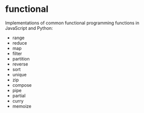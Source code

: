 # functional

Implementations of common functional programming functions in JavaScript and
Python:

* range
* reduce
* map
* filter
* partition
* reverse
* sort
* unique
* zip
* compose
* pipe
* partial
* curry
* memoize
